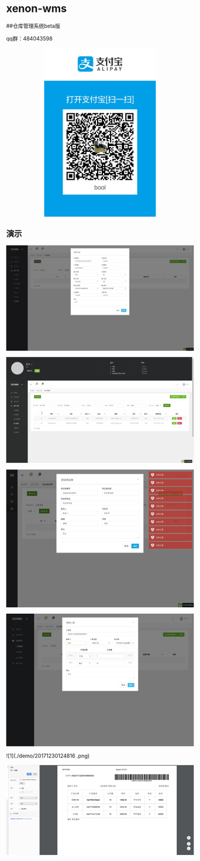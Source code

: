 # xenon-wms

##仓库管理系统beta版

qq群：484043598
<div  align="center">    
  <img src="./demo/QQ图片20171230143517.jpg" width = "300" alt="图片名称" align=center />
</div>


## 演示

![1](./demo/20171229163116.png)

![1](./demo/20171229163127.png)

![1](./demo/20171229163140.png)

![1](./demo/20171229185301.png)

![1](./demo/20171230124816 .png)

![1](./demo/20171230124819.png)
